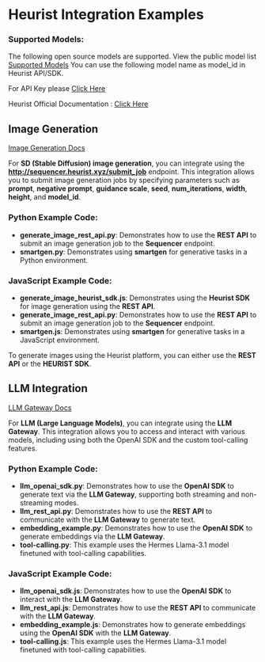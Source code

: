 # Heurist Integration Examples

### Supported Models:
The following open source models are supported. View the public model list [Supported Models](https://github.com/heurist-network/heurist-models/blob/main/models.json)
You can use the following model name as model_id in Heurist API/SDK.

For API Key please [Click Here](https://dev-api-form.heurist.ai/)

Heurist Official Documentation : [Click Here](https://docs.heurist.ai/introduction)
## Image Generation

[Image Generation Docs](https://docs.heurist.ai/dev-guide/image-generation/introduction)

For **SD (Stable Diffusion) image generation**, you can integrate using the **http://sequencer.heurist.xyz/submit_job** endpoint. This integration allows you to submit image generation jobs by specifying parameters such as **prompt**, **negative prompt**, **guidance scale**, **seed**, **num_iterations**, **width**, **height**, and **model_id**.


### Python Example Code:
- **generate_image_rest_api.py**: Demonstrates how to use the **REST API** to submit an image generation job to the **Sequencer** endpoint.
- **smartgen.py**: Demonstrates using **smartgen** for generative tasks in a Python environment.

### JavaScript Example Code:
- **generate_image_heurist_sdk.js**: Demonstrates using the **Heurist SDK** for image generation using the **REST API**.
- **generate_image_rest_api.py**: Demonstrates how to use the **REST API** to submit an image generation job to the **Sequencer** endpoint.
- **smartgen.js**: Demonstrates using **smartgen** for generative tasks in a JavaScript environment.

To generate images using the Heurist platform, you can either use the **REST API** or the **HEURIST SDK**.

## LLM Integration

[LLM Gateway Docs](https://docs.heurist.ai/dev-guide/llm-gateway/introduction)

For **LLM (Large Language Models)**, you can integrate using the **LLM Gateway**. This integration allows you to access and interact with various models, including using both the OpenAI SDK and the custom tool-calling features.

### Python Example Code:
- **llm_openai_sdk.py**: Demonstrates how to use the **OpenAI SDK** to generate text via the **LLM Gateway**, supporting both streaming and non-streaming modes.
- **llm_rest_api.py**: Demonstrates how to use the **REST API** to communicate with the **LLM Gateway** to generate text.
- **embedding_example.py**: Demonstrates how to use the **OpenAI SDK** to generate embeddings via the **LLM Gateway**.
- **tool-calling.py**: This example uses the Hermes Llama-3.1 model finetuned with tool-calling capabilities.




### JavaScript Example Code:
- **llm_openai_sdk.js**: Demonstrates how to use the **OpenAI SDK** to interact with the **LLM Gateway**.
- **llm_rest_api.js**: Demonstrates how to use the **REST API** to communicate with the **LLM Gateway**.
- **embedding_example.js**: Demonstrates how to generate embeddings using the **OpenAI SDK** with the **LLM Gateway**.
- **tool-calling.js**: This example uses the Hermes Llama-3.1 model finetuned with tool-calling capabilities.
